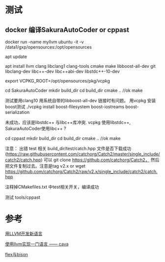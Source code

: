 # 测试

## docker 编译SakuraAutoCoder or cppast

docker run -name myllvm ubuntu -it -v /data1/gxp/opensources:/opt/opensources

apt update

apt install llvm clang libclang1 clang-tools cmake make libboost-all-dev git libclang-dev libc++-dev libc++abi-dev libstdc++-10-dev

export VCPKG_ROOT=/opt/opensources/pkg/vcpkg

cd SakuraAutoCoder
mkdir build_dir
cd build_dir
cmake ..     //ok
make   

测试要用clang10 用系统自带的libboost-all-dev 链接时有问题。
用vcpkg 安装boost测试
./vcpkg install boost-filesystem boost-iostreams boost-serialization

未成功，应该是libstdc++ 与libc++库冲突. vcpkg 使用libstdc++, SakuraAutoCoder使用libc++ ?


cd cppast
mkdir build_dir
cd build_dir
cmake ..     //ok
make  

注意：
  出错 test 相关 build_dir/test/catch.hpp 文件是否下载成功(https://raw.githubusercontent.com/catchorg/Catch2/master/single_include/catch2/catch.hpp)
  可以 git clone https://github.com/catchorg/Catch2， 然后把文件复制过去。注意是tag v2.x
  or
  wget https://github.com/catchorg/Catch2/raw/v2.x/single_include/catch2/catch.hpp

  注释掉CMakefiles.txt 中test相关开关，编译成功

  测试 tools/cppast  

  # 参考

  [用LLVM开发新语言](https://llvm-tutorial-cn.readthedocs.io/en/latest/index.html)

  [使用llvm实现一门语言 —— cava](https://developer.aliyun.com/article/569216)

  [flex与bison](https://blog.csdn.net/CrazyHeroZK/article/details/87359818)




